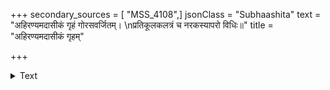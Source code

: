 +++
secondary_sources = [ "MSS_4108",]
jsonClass = "Subhaashita"
text = "अहिरण्यमदासीकं गृहं गोरसवर्जितम्।  \nप्रतिकूलकलत्रं च नरकस्यापरो विधिः॥"
title = "अहिरण्यमदासीकं गृहम्"

+++

<details><summary>Text</summary>

अहिरण्यमदासीकं गृहं गोरसवर्जितम्।  
प्रतिकूलकलत्रं च नरकस्यापरो विधिः॥
</details>
